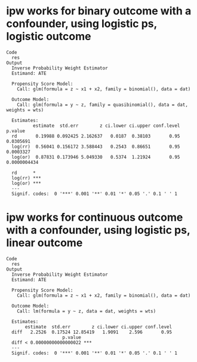 # ipw works for binary outcome with a confounder, using logistic ps, logistic outcome

    Code
      res
    Output
      Inverse Probability Weight Estimator
      Estimand: ATE 
      
      Propensity Score Model:
        Call: glm(formula = z ~ x1 + x2, family = binomial(), data = dat) 
      
      Outcome Model:
        Call: glm(formula = y ~ z, family = quasibinomial(), data = dat, weights = wts) 
      
      Estimates:
              estimate  std.err        z ci.lower ci.upper conf.level      p.value
      rd       0.19988 0.092425 2.162637   0.0187  0.38103       0.95    0.0305691
      log(rr)  0.56041 0.156172 3.588443   0.2543  0.86651       0.95    0.0003327
      log(or)  0.87831 0.173946 5.049330   0.5374  1.21924       0.95 0.0000004434
                 
      rd      *  
      log(rr) ***
      log(or) ***
      ---
      Signif. codes:  0 '***' 0.001 '**' 0.01 '*' 0.05 '.' 0.1 ' ' 1

# ipw works for continuous outcome with a confounder, using logistic ps, linear outcome

    Code
      res
    Output
      Inverse Probability Weight Estimator
      Estimand: ATE 
      
      Propensity Score Model:
        Call: glm(formula = z ~ x1 + x2, family = binomial(), data = dat) 
      
      Outcome Model:
        Call: lm(formula = y ~ z, data = dat, weights = wts) 
      
      Estimates:
           estimate  std.err        z ci.lower ci.upper conf.level
      diff   2.2526  0.17524 12.85419   1.9091    2.596       0.95
                         p.value    
      diff < 0.00000000000000022 ***
      ---
      Signif. codes:  0 '***' 0.001 '**' 0.01 '*' 0.05 '.' 0.1 ' ' 1

